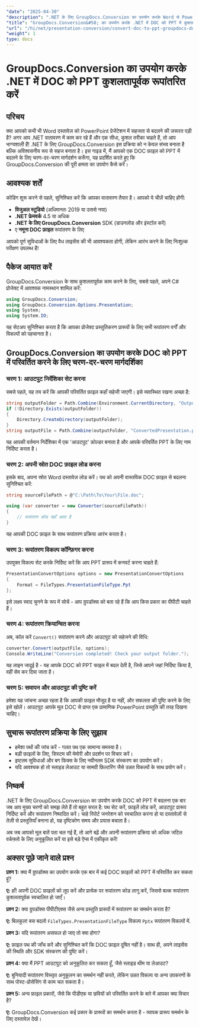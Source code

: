 ```yaml
---
"date": "2025-04-30"
"description": ".NET के लिए GroupDocs.Conversion का उपयोग करके Word से PowerPoint रूपांतरणों को स्वचालित करने का तरीका जानें। इस विस्तृत गाइड के साथ अपने दस्तावेज़ वर्कफ़्लो को सुव्यवस्थित करें।"
"title": "GroupDocs.Conversion&#58; का उपयोग करके .NET में DOC को PPT में कुशलतापूर्वक रूपांतरित करें एक व्यापक गाइड"
"url": "/hi/net/presentation-conversion/convert-doc-to-ppt-groupdocs-dotnet/"
"weight": 1
type: docs
---
```

# GroupDocs.Conversion का उपयोग करके .NET में DOC को PPT कुशलतापूर्वक रूपांतरित करें

## परिचय

क्या आपको कभी भी Word दस्तावेज़ को PowerPoint प्रेजेंटेशन में सहजता से बदलने की ज़रूरत पड़ी है? अगर आप .NET वातावरण में काम कर रहे हैं और एक सीधा, कुशल तरीका चाहते हैं, तो आप भाग्यशाली हैं! .NET के लिए GroupDocs.Conversion इस प्रक्रिया को न केवल संभव बनाता है बल्कि अविश्वसनीय रूप से सहज बनाता है। इस गाइड में, मैं आपको एक DOC फ़ाइल को PPT में बदलने के लिए चरण-दर-चरण मार्गदर्शन करूँगा, यह प्रदर्शित करते हुए कि GroupDocs.Conversion की पूरी क्षमता का उपयोग कैसे करें।


## आवश्यक शर्तें

कोडिंग शुरू करने से पहले, सुनिश्चित करें कि आपका वातावरण तैयार है। आपको ये चीज़ें चाहिए होंगी:

- **विजुअल स्टूडियो** (अधिमानतः 2019 या उससे नया)
- **.NET फ्रेमवर्क** 4.5 या अधिक
- **.NET के लिए GroupDocs.Conversion** SDK (डाउनलोड और इंस्टॉल करें)
- ए **नमूना DOC फ़ाइल** रूपांतरण के लिए

आपको पूर्ण सुविधाओं के लिए वैध लाइसेंस की भी आवश्यकता होगी, लेकिन आरंभ करने के लिए निःशुल्क परीक्षण उपलब्ध है!


## पैकेज आयात करें

GroupDocs.Conversion के साथ कुशलतापूर्वक काम करने के लिए, सबसे पहले, अपने C# प्रोजेक्ट में आवश्यक नामस्थान शामिल करें:

```csharp
using GroupDocs.Conversion;
using GroupDocs.Conversion.Options.Presentation;
using System;
using System.IO;
```

यह सेटअप सुनिश्चित करता है कि आपका प्रोजेक्ट प्रस्तुतिकरण प्रारूपों के लिए सभी रूपांतरण वर्गों और विकल्पों को पहचानता है।


## GroupDocs.Conversion का उपयोग करके DOC को PPT में परिवर्तित करने के लिए चरण-दर-चरण मार्गदर्शिका

### चरण 1: आउटपुट निर्देशिका सेट करना

सबसे पहले, यह तय करें कि आपकी परिवर्तित फ़ाइल कहाँ सहेजी जाएगी। इसे व्यवस्थित रखना अच्छा है:

```csharp
string outputFolder = Path.Combine(Environment.CurrentDirectory, "Output");
if (!Directory.Exists(outputFolder))
{
    Directory.CreateDirectory(outputFolder);
}
string outputFile = Path.Combine(outputFolder, "ConvertedPresentation.ppt");
```

यह आपकी वर्तमान निर्देशिका में एक 'आउटपुट' फ़ोल्डर बनाता है और आपके परिवर्तित PPT के लिए नाम निर्दिष्ट करता है।


### चरण 2: अपनी स्रोत DOC फ़ाइल लोड करना

इसके बाद, अपना स्रोत Word दस्तावेज़ लोड करें। पथ को अपनी वास्तविक DOC फ़ाइल से बदलना सुनिश्चित करें:

```csharp
string sourceFilePath = @"C:\Path\To\Your\File.doc";

using (var converter = new Converter(sourceFilePath))
{
    // रूपांतरण कोड यहाँ आता है
}
```

यह आपकी DOC फ़ाइल के साथ रूपांतरण प्रक्रिया आरंभ करता है।


### चरण 3: रूपांतरण विकल्प कॉन्फ़िगर करना

उपयुक्त विकल्प सेट करके निर्दिष्ट करें कि आप PPT प्रारूप में कनवर्ट करना चाहते हैं:

```csharp
PresentationConvertOptions options = new PresentationConvertOptions
{
    Format = FileTypes.PresentationFileType.Ppt
};
```

इसे लक्ष्य स्वाद चुनने के रूप में सोचें - आप ग्रुपडॉक्स को बता रहे हैं कि आप किस प्रकार का पीपीटी चाहते हैं।


### चरण 4: रूपांतरण क्रियान्वित करना

अब, कॉल करें `Convert()` रूपांतरण करने और आउटपुट को सहेजने की विधि:

```csharp
converter.Convert(outputFile, options);
Console.WriteLine("Conversion completed! Check your output folder.");
```

यह लाइन जादुई है - यह आपके DOC को PPT फाइल में बदल देती है, जिसे आपने जहां निर्दिष्ट किया है, वहीं सेव कर दिया जाता है।


### चरण 5: समापन और आउटपुट की पुष्टि करें

हमेशा यह जांचना अच्छा रहता है कि आपकी फ़ाइल मौजूद है या नहीं, और सफलता की पुष्टि करने के लिए इसे खोलें। आउटपुट आपके मूल DOC से प्राप्त एक प्रामाणिक PowerPoint प्रस्तुति की तरह दिखना चाहिए।


## सुचारू रूपांतरण प्रक्रिया के लिए सुझाव

- हमेशा पथों की जांच करें - गलत पथ एक सामान्य समस्या है।
- बड़ी फ़ाइलों के लिए, सिस्टम की मेमोरी और प्रदर्शन पर विचार करें।
- इष्टतम सुविधाओं और बग फिक्स के लिए नवीनतम SDK संस्करण का उपयोग करें।
- यदि आवश्यक हो तो स्लाइड लेआउट या सामग्री फ़िल्टरिंग जैसे उन्नत विकल्पों के साथ प्रयोग करें।


## निष्कर्ष

.NET के लिए GroupDocs.Conversion का उपयोग करके DOC को PPT में बदलना एक बार जब आप मुख्य चरणों को समझ लेते हैं तो बहुत सरल है: पथ सेट करें, फ़ाइलें लोड करें, आउटपुट प्रारूप निर्दिष्ट करें और रूपांतरण निष्पादित करें। चाहे रिपोर्ट जनरेशन को स्वचालित करना हो या दस्तावेज़ों से तेज़ी से प्रस्तुतियाँ बनाना हो, यह दृष्टिकोण समय और प्रयास बचाता है।

अब जब आपको मूल बातें पता चल गई हैं, तो आगे बढ़ें और अपनी रूपांतरण प्रक्रिया को अधिक जटिल वर्कफ़्लो के लिए अनुकूलित करें या इसे बड़े ऐप्स में एकीकृत करें!


## अक्सर पूछे जाने वाले प्रश्न

**प्रश्न 1:** क्या मैं ग्रुपडॉक्स का उपयोग करके एक बार में कई DOC फ़ाइलों को PPT में परिवर्तित कर सकता हूं?  

**ए:** हाँ! अपनी DOC फ़ाइलों को लूप करें और प्रत्येक पर रूपांतरण कोड लागू करें, जिससे बल्क रूपांतरण कुशलतापूर्वक स्वचालित हो जाएँ।

**प्रश्न 2:** क्या ग्रुपडॉक्स पीपीटीएक्स जैसे अन्य प्रस्तुति प्रारूपों में रूपांतरण का समर्थन करता है?  

**ए:** बिलकुल! बस बदलो `FileTypes.PresentationFileType` विकल्प `Pptx` रूपांतरण विकल्पों में.

**प्रश्न 3:** यदि रूपांतरण असफल हो जाए तो क्या होगा?  

**ए:** फ़ाइल पथ की जाँच करें और सुनिश्चित करें कि DOC फ़ाइल दूषित नहीं है। साथ ही, अपने लाइसेंस की स्थिति और SDK संस्करण की पुष्टि करें।

**प्रश्न 4:** क्या मैं PPT आउटपुट को अनुकूलित कर सकता हूँ, जैसे स्लाइड थीम या लेआउट?  

**ए:** बुनियादी रूपांतरण विस्तृत अनुकूलन का समर्थन नहीं करते, लेकिन उन्नत विकल्प या अन्य उपकरणों के साथ पोस्ट-प्रोसेसिंग से काम चल सकता है।

**प्रश्न 5:** अन्य फ़ाइल प्रकारों, जैसे कि पीडीएफ या छवियों को परिवर्तित करने के बारे में आपका क्या विचार है?  

**ए:** GroupDocs.Conversion कई प्रकार के प्रारूपों का समर्थन करता है - व्यापक प्रारूप समर्थन के लिए दस्तावेज़ देखें।
